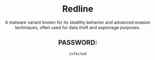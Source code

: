 <div align="center">

# Redline

A malware variant known for its stealthy behavior and advanced evasion techniques, often used for data theft and espionage purposes.

## PASSWORD:

```
infected
```

</div>
